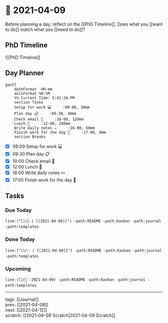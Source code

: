 # 📆 2021-04-09

Before planning a day, reflect on the [[PhD Timeline]]. Does what you [[want to do]] match what you [[need to do]]?

## PhD Timeline

![[PhD Timeline]]

## Day Planner
```mermaid
gantt
    dateFormat  HH-mm
    axisFormat %H:%M
    %% Current Time: 5:41:24 PM
    section Tasks
    Setup for work 💻     :09-00, 30mm
    Plan day 📋     :09-30, 30mm
    Check email 📧     :10-00, 120mm
    Lunch 🍙     :12-00, 240mm
    Write daily notes ✏️     :16-00, 60mm
    Finish work for the day 🎉     :17-00, 0mm
    section Breaks

```

- [x] 09:00 Setup for work 💻
- [x] 09:30 Plan day 📋
- [x] 10:00 Check email 📧
- [x] 12:00 Lunch 🍙
- [x] 16:00 Write daily notes ✏️
- [x] 17:00 Finish work for the day 🎉

## Tasks

### Due Today

```query
line:("⬜/🧨 | [[2021-04-09]]") -path:README -path:Kanban -path:journal -path:templates
```

### Done Today

```query
line:("⬜/✨ | [[2021-04-09]]") -path:README -path:Kanban -path:journal -path:templates
```


### Upcoming

```query
line:(⬜/🧨 -2021-04-09) -path:README -path:Kanban -path:journal -path:templates
```

---

tags: [[Journal]]  
prev: [[2021-04-08]]  
next: [[2021-04-12]]  
scratch: [[2021-04-09 Scratch|2021-04-09 Scratch]]
